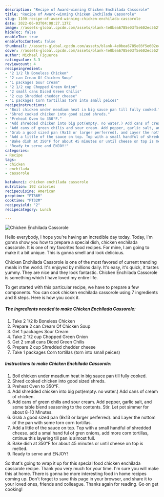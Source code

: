 ```yaml
---
description: "Recipe of Award-winning Chicken Enchilada Cassorole"
title: "Recipe of Award-winning Chicken Enchilada Cassorole"
slug: 1100-recipe-of-award-winning-chicken-enchilada-cassorole
date: 2022-06-03T04:08:27.137Z
image: //assets-global.cpcdn.com/assets/blank-4e0bea6785e03f5e602ec562f230caae08da540cada707380b4fe1bbebba43da.png
hideToc: false
enableToc: true
enableTocContent: false
thumbnail: //assets-global.cpcdn.com/assets/blank-4e0bea6785e03f5e602ec562f230caae08da540cada707380b4fe1bbebba43da.png
cover: //assets-global.cpcdn.com/assets/blank-4e0bea6785e03f5e602ec562f230caae08da540cada707380b4fe1bbebba43da.png
author: Michael Figueroa
ratingvalue: 3.3
reviewcount: 4
recipeingredient:
- "2 1/2 lb Boneless Chicken"
- "2 can Cream Of Chicken Soup"
- "1 packages Sour Cream"
- "2 1/2 cup Chopped Green Onion"
- "2 small cans Diced Green Chilis"
- "2 cup Shredded chedder cheese"
- "1 packages Corn tortillas torn into small peices"
recipeinstructions:
- "Boil chicken under meadium heat in big sauce pan till fully cooked."
- "Shred cooked chicken into good sized shreds."
- "Preheat Oven to 350°F."
- "Add shredded chicken into big pot(empty. no water.) Add cans of cream of chicken."
- "Add cans of green chilis and sour cream. Add pepper, garlic salt, and some table blend seasoning to the contents. Stir. Let pot simmer for about 8-10 Minutes."
- "Grab a good sized pan (9x13 or larger perferred). and Layer the nottom of the pan with some torn corn tortillas."
- "Add a little of the sauce on top. Top with a small handful of shredded cheese. add a smal hand ful of gren onions, add more corn tortillas, cntinue this layering till pan is almost full."
- "Bake dish at 350°F for about 45 minutes or until cheese on top is melted."
- "Ready to serve and ENJOY!"
categories:
- Recipe
tags:
- chicken
- enchilada
- cassorole

katakunci: chicken enchilada cassorole 
nutrition: 192 calories
recipecuisine: American
preptime: "PT36M"
cooktime: "PT32M"
recipeyield: "2"
recipecategory: Lunch

---
```



![Chicken Enchilada Cassorole](//assets-global.cpcdn.com/assets/blank-4e0bea6785e03f5e602ec562f230caae08da540cada707380b4fe1bbebba43da.png)

Hello everybody, I hope you're having an incredible day today. Today, I'm gonna show you how to prepare a special dish, chicken enchilada cassorole. It is one of my favorites food recipes. For mine, I am going to make it a bit unique. This is gonna smell and look delicious.



Chicken Enchilada Cassorole is one of the most favored of current trending meals in the world. It's enjoyed by millions daily. It's easy, it's quick, it tastes yummy. They are nice and they look fantastic. Chicken Enchilada Cassorole is something which I have loved my entire life.


To get started with this particular recipe, we have to prepare a few components. You can cook chicken enchilada cassorole using 7 ingredients and 8 steps. Here is how you cook it.

<!--inarticleads1-->

##### The ingredients needed to make Chicken Enchilada Cassorole:

1. Take 2 1/2 lb Boneless Chicken
1. Prepare 2 can Cream Of Chicken Soup
1. Get 1 packages Sour Cream
1. Take 2 1/2 cup Chopped Green Onion
1. Get 2 small cans Diced Green Chilis
1. Prepare 2 cup Shredded chedder cheese
1. Take 1 packages Corn tortillas (torn into small peices)




<!--inarticleads2-->

##### Instructions to make Chicken Enchilada Cassorole:

1. Boil chicken under meadium heat in big sauce pan till fully cooked.
1. Shred cooked chicken into good sized shreds.
1. Preheat Oven to 350°F.
1. Add shredded chicken into big pot(empty. no water.) Add cans of cream of chicken.
1. Add cans of green chilis and sour cream. Add pepper, garlic salt, and some table blend seasoning to the contents. Stir. Let pot simmer for about 8-10 Minutes.
1. Grab a good sized pan (9x13 or larger perferred). and Layer the nottom of the pan with some torn corn tortillas.
1. Add a little of the sauce on top. Top with a small handful of shredded cheese. add a smal hand ful of gren onions, add more corn tortillas, cntinue this layering till pan is almost full.
1. Bake dish at 350°F for about 45 minutes or until cheese on top is melted.
1. Ready to serve and ENJOY!



So that's going to wrap it up for this special food chicken enchilada cassorole recipe. Thank you very much for your time. I'm sure you will make this at home. There is gonna be more interesting food in home recipes coming up. Don't forget to save this page in your browser, and share it to your loved ones, friends and colleague. Thanks again for reading. Go on get cooking!
